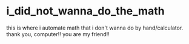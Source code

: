 # i_did_not_wanna_do_the_math
this is where i automate math that i don't wanna do by hand/calculator. thank you, computer!! you are my friend!!
